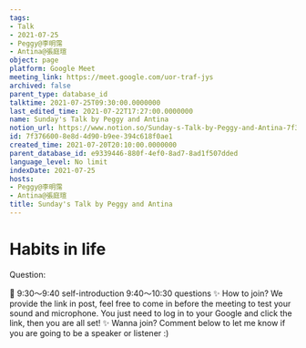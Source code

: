 ```yaml
---
tags:
- Talk
- 2021-07-25
- Peggy@李明霈
- Antina@張庭瑄
object: page
platform: Google Meet
meeting_link: https://meet.google.com/uor-traf-jys
archived: false
parent_type: database_id
talktime: 2021-07-25T09:30:00.0000000
last_edited_time: 2021-07-22T17:27:00.0000000
name: Sunday's Talk by Peggy and Antina
notion_url: https://www.notion.so/Sunday-s-Talk-by-Peggy-and-Antina-7f3766008e8d4d90b9ee394c618f0ae1
id: 7f376600-8e8d-4d90-b9ee-394c618f0ae1
created_time: 2021-07-20T20:10:00.0000000
parent_database_id: e9339446-880f-4ef0-8ad7-8ad1f507dded
language_level: No limit
indexDate: 2021-07-25
hosts:
- Peggy@李明霈
- Antina@張庭瑄
title: Sunday's Talk by Peggy and Antina
---
```


# Habits in life
Question:
   
   
   
   
   
📅
9:30～9:40 self-introduction
9:40～10:30 questions
✨
How to join?
We provide the link in post, feel free to come in before the meeting to test your sound and microphone. You just need to log in to your Google and click the link, then you are all set!
✨
Wanna join?
Comment below to let me know if you are going to be a speaker or listener :)


